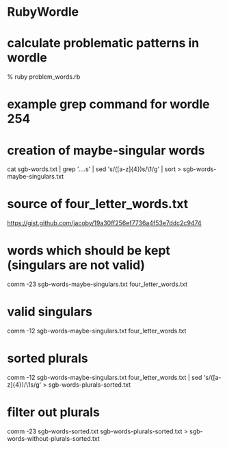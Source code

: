 # RubyWordle

# calculate problematic patterns in wordle
% ruby problem_words.rb

# example grep command for wordle 254

# creation of maybe-singular words
cat sgb-words.txt | grep '....s' | sed 's/\([a-z]\{4\}\)s/\1/g' | sort > sgb-words-maybe-singulars.txt

# source of four_letter_words.txt
https://gist.github.com/jacoby/19a30ff256ef7736a4f53e7ddc2c9474

# words which should be kept (singulars are not valid)
comm -23 sgb-words-maybe-singulars.txt four_letter_words.txt

# valid singulars
comm -12 sgb-words-maybe-singulars.txt four_letter_words.txt

# sorted plurals
comm -12 sgb-words-maybe-singulars.txt four_letter_words.txt | sed 's/\([a-z]\{4\}\)/\1s/g' > sgb-words-plurals-sorted.txt

# filter out plurals
comm -23 sgb-words-sorted.txt sgb-words-plurals-sorted.txt > sgb-words-without-plurals-sorted.txt
